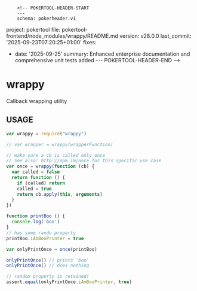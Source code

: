         <!-- POKERTOOL-HEADER-START
        ---
        schema: pokerheader.v1
project: pokertool
file: pokertool-frontend/node_modules/wrappy/README.md
version: v28.0.0
last_commit: '2025-09-23T07:20:25+01:00'
fixes:
- date: '2025-09-25'
  summary: Enhanced enterprise documentation and comprehensive unit tests added
        ---
        POKERTOOL-HEADER-END -->
# wrappy

Callback wrapping utility

## USAGE

```javascript
var wrappy = require("wrappy")

// var wrapper = wrappy(wrapperFunction)

// make sure a cb is called only once
// See also: http://npm.im/once for this specific use case
var once = wrappy(function (cb) {
  var called = false
  return function () {
    if (called) return
    called = true
    return cb.apply(this, arguments)
  }
})

function printBoo () {
  console.log('boo')
}
// has some rando property
printBoo.iAmBooPrinter = true

var onlyPrintOnce = once(printBoo)

onlyPrintOnce() // prints 'boo'
onlyPrintOnce() // does nothing

// random property is retained!
assert.equal(onlyPrintOnce.iAmBooPrinter, true)
```
